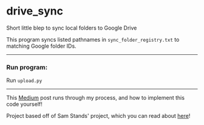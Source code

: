 # drive_sync
Short little blep to sync local folders to Google Drive

This program syncs listed pathnames in `sync_folder_registry.txt` to matching Google folder IDs.

____________________________________
### Run program:
Run `upload.py`
____________________________________

This [Medium](https://medium.com/@s.laszloffy/<insert_article_name_here>) post runs through my process, and how to implement this code yourself!

Project based off of Sam Stands' project, which you can read about [here](https://medium.com/swlh/sync-a-folder-on-your-computer-to-google-drive-with-python-5155e73e18ca)!
